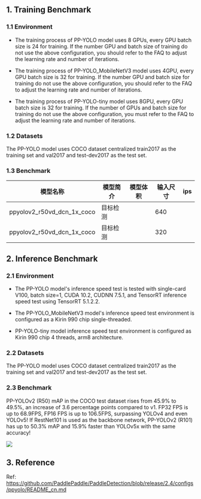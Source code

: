 ## 1. Training Benchmark

### 1.1 Environment

* The training process of PP-YOLO model uses 8 GPUs, every GPU batch size is 24 for training. If the number GPU and batch size of training do not use the above configuration, you should refer to the FAQ to adjust the learning rate and number of iterations.

* The training process of PP-YOLO_MobileNetV3 model uses 4GPU, every GPU batch size is 32 for training. If the number GPU and batch size for training do not use the above configuration, you should refer to the FAQ to adjust the learning rate and number of iterations.

* The training process of PP-YOLO-tiny model uses 8GPU, every GPU batch size is 32 for training. If the number of GPUs and batch size for training do not use the above configuration, you must refer to the FAQ to adjust the learning rate and number of iterations.

### 1.2 Datasets
The PP-YOLO model uses COCO dataset centralized train2017 as the training set and val2017 and test-dev2017 as the test set.

### 1.3 Benchmark

|模型名称 | 模型简介 |             模型体积 | 输入尺寸 | ips |
|---|---|---|---|---|
|ppyolov2_r50vd_dcn_1x_coco | 目标检测 |  | 640 |  |
|ppyolov2_r50vd_dcn_1x_coco | 目标检测 |  | 320 |  |


## 2. Inference Benchmark

### 2.1 Environment

* The PP-YOLO model's inference speed test is tested with single-card V100, batch size=1, CUDA 10.2, CUDNN 7.5.1, and TensorRT inference speed test using TensorRT 5.1.2.2.

* The PP-YOLO_MobileNetV3 model's inference speed test environment is configured as a Kirin 990 chip single-threaded.

* PP-YOLO-tiny model inference speed test environment is configured as Kirin 990 chip 4 threads, arm8 architecture.

### 2.2 Datasets
The PP-YOLO model uses COCO dataset centralized train2017 as the training set and val2017 and test-dev2017 as the test set.

### 2.3 Benchmark
PP-YOLOv2 (R50) mAP in the COCO test dataset rises from 45.9% to 49.5%, an increase of 3.6 percentage points compared to v1. FP32 FPS is up to 68.9FPS, FP16 FPS is up to 106.5FPS, surpassing YOLOv4 and even YOLOv5! If RestNet101 is used as the backbone network, PP-YOLOv2 (R101) has up to 50.3% mAP and 15.9% faster than YOLOv5x with the same accuracy!

![](https://raw.githubusercontent.com/PaddlePaddle/PaddleDetection/release/2.4/docs/images/ppyolo_map_fps.png)


## 3. Reference
Ref: https://github.com/PaddlePaddle/PaddleDetection/blob/release/2.4/configs/ppyolo/README_cn.md

